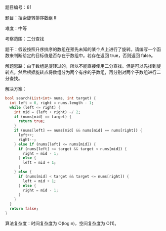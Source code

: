 题目编号：81

题目：搜索旋转排序数组 II

难度：中等

考察范围：二分查找

题干：假设按照升序排序的数组在预先未知的某个点上进行了旋转。请编写一个函数来判断给定的目标值是否存在于数组中。若存在返回 true，否则返回 false。

解题思路：由于数组是旋转过的，所以不能直接使用二分查找。但是可以先找到旋转点，然后根据旋转点将数组分为两个有序的子数组，再分别对两个子数组进行二分查找。

解决方案：

```dart
bool search(List<int> nums, int target) {
  int left = 0, right = nums.length - 1;
  while (left <= right) {
    int mid = (left + right) ~/ 2;
    if (nums[mid] == target) {
      return true;
    }
    if (nums[left] == nums[mid] && nums[mid] == nums[right]) {
      left++;
      right--;
    } else if (nums[left] <= nums[mid]) {
      if (nums[left] <= target && target < nums[mid]) {
        right = mid - 1;
      } else {
        left = mid + 1;
      }
    } else {
      if (nums[mid] < target && target <= nums[right]) {
        left = mid + 1;
      } else {
        right = mid - 1;
      }
    }
  }
  return false;
}
```

算法复杂度：时间复杂度为 O(log n)，空间复杂度为 O(1)。